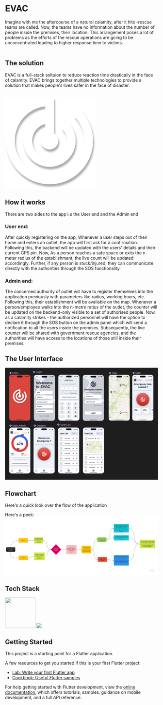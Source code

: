 # EVAC
Imagine with me the aftercourse of a natural calamity, after it hits -rescue teams are called. Now, the teams have no information about the number of people inside the premises, their location. This arrangement poses a lot of problems as the efforts of the rescue operations are going to be unconcentrated leading to higher response time to victims.  
</br>

## The solution
EVAC is a full-stack soltuion to reduce reaction time drastically in the face of calamity. EVAC brings together multiple technologies to provide a solution that makes people's lives safer in the face of disaster. 

</br>

<img src="assets/images/logo.png" width="300" height="300">

## How it works
There are two sides to the app i.e the User end and the Admin end</br>

### User end:</br>
After quickly registering on the app, Whenever a user steps out of their home and enters an outlet, the app will first ask for a confirmation. Following this, the backend will be updated with the users' details and their current GPS pin. Now, As a person reaches a safe space or exits the n-meter radius of the establishment, the live count will be updated accordingly. Further, if any person is stuck/injured, they can communicate directly with the authorities through the SOS functionality.

### Admin end:</br>
The concerned authority of outlet will have to register themselves into the application previously with parameters like radius, working hours, etc. Following this, their establishment will be available on the map. Whenever a person/employee walks into the n-metre ratius of the outlet, the counter will be updated on the backend-only visible to a set of authorised people. Now, as a calamity strikes - the authorized personnel will have the option to declare it through the SOS button on the admin panel which will send a notification to all the users inside the premises. Subsequently, the live counter will be shared with government rescue agencies, and the authorities will have access to the locations of those still inside their premises. 



## The User Interface
![](assets/images/UI.png)

## Flowchart
Here's a quick look over the flow of the application

Here's a peek: </br>
![](assets/images/FlowChart.jpg)

## Tech Stack
<p float="left">
  <img src="images/flutterlogo.png" width="100" height="100" />
  <img src="images/dart_logo.png" width="100" height "100" />
</p>

## Getting Started

This project is a starting point for a Flutter application.

A few resources to get you started if this is your first Flutter project:

- [Lab: Write your first Flutter app](https://docs.flutter.dev/get-started/codelab)
- [Cookbook: Useful Flutter samples](https://docs.flutter.dev/cookbook)

For help getting started with Flutter development, view the
[online documentation](https://docs.flutter.dev/), which offers tutorials,
samples, guidance on mobile development, and a full API reference.
